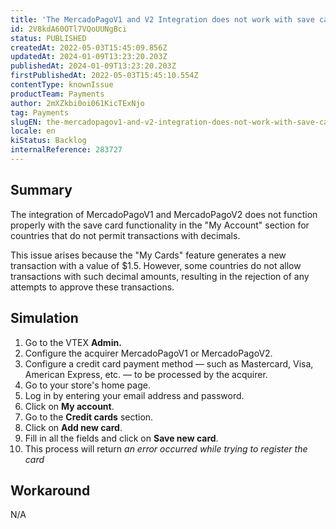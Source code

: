 ```yaml
---
title: 'The MercadoPagoV1 and V2 Integration does not work with save card functionality'
id: 2V8kdA60OTl7VQoUUNgBci
status: PUBLISHED
createdAt: 2022-05-03T15:45:09.856Z
updatedAt: 2024-01-09T13:23:20.203Z
publishedAt: 2024-01-09T13:23:20.203Z
firstPublishedAt: 2022-05-03T15:45:10.554Z
contentType: knownIssue
productTeam: Payments
author: 2mXZkbi0oi061KicTExNjo
tag: Payments
slugEN: the-mercadopagov1-and-v2-integration-does-not-work-with-save-card-functionality
locale: en
kiStatus: Backlog
internalReference: 283727
---
```


## Summary


The integration of MercadoPagoV1 and MercadoPagoV2 does not function properly with the save card functionality in the "My Account" section for countries that do not permit transactions with decimals.

This issue arises because the "My Cards" feature generates a new transaction with a value of $1.5. However, some countries do not allow transactions with such decimal amounts, resulting in the rejection of any attempts to approve these transactions.


##

## Simulation



1. Go to the VTEX **Admin.**
2. Configure the acquirer MercadoPagoV1 or MercadoPagoV2.
3. Configure a credit card payment method — such as Mastercard, Visa, American Express, etc. — to be processed by the acquirer.
4. Go to your store's home page.
5. Log in by entering your email address and password.
6. Click on **My account**.
7. Go to the **Credit cards** section.
8. Click on **Add new card**.
9. Fill in all the fields and click on **Save new card**.
10. This process will return _an error occurred while trying to register the card_


##

## Workaround


N/A

